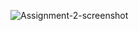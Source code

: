 ![Assignment-2-screenshot](https://github.com/aditisinghdeveloper/assignment-2/blob/master/screencapture-localhost-3000-2022-08-30-10_49_10.png)
